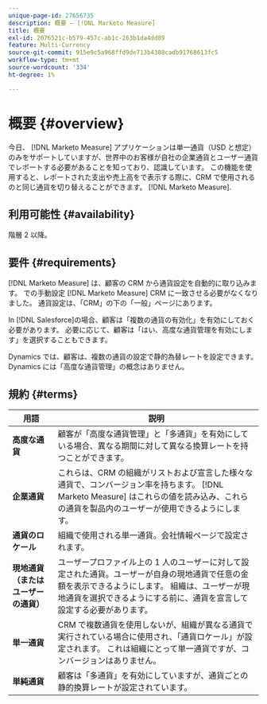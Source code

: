 ```yaml
---
unique-page-id: 27656735
description: 概要 — [!DNL Marketo Measure]
title: 概要
exl-id: 2076521c-b579-457c-ab1c-263b1da4dd89
feature: Multi-Currency
source-git-commit: 915e9c5a968ffd9de713b4308cadb91768613fc5
workflow-type: tm+mt
source-wordcount: '334'
ht-degree: 1%

---
```


# 概要 {#overview}

今日、 [!DNL Marketo Measure] アプリケーションは単一通貨（USD と想定）のみをサポートしていますが、世界中のお客様が自社の企業通貨とユーザー通貨でレポートする必要があることを知っており、認識しています。 この機能を使用すると、レポートされた支出や売上高をで表示する際に、CRM で使用されるのと同じ通貨を切り替えることができます。 [!DNL Marketo Measure].

## 利用可能性 {#availability}

階層 2 以降。

## 要件 {#requirements}

[!DNL Marketo Measure] は、顧客の CRM から通貨設定を自動的に取り込みます。 での手動設定 [!DNL Marketo Measure] CRM に一致させる必要がなくなりました。 通貨設定は、「CRM」の下の「一般」ページにあります。

In [!DNL Salesforce]の場合、顧客は「複数の通貨の有効化」を有効にしておく必要があります。 必要に応じて、顧客は「はい、高度な通貨管理を有効にします」を選択することもできます。

Dynamics では、顧客は、複数の通貨の設定で静的為替レートを設定できます。 Dynamics には「高度な通貨管理」の概念はありません。

## 規約 {#terms}

| **用語** | 説明 |
|---|---|
| **高度な通貨** | 顧客が「高度な通貨管理」と「多通貨」を有効にしている場合、異なる期間に対して異なる換算レートを持つことができます。 |
| **企業通貨** | これらは、CRM の組織がリストおよび宣言した様々な通貨で、コンバージョン率を持ちます。 [!DNL Marketo Measure] はこれらの値を読み込み、これらの通貨を製品内のユーザーが使用できるようにします。 |
| **通貨のロケール** | 組織で使用される単一通貨。会社情報ページで設定されます。 |
| **現地通貨（またはユーザーの通貨）** | ユーザープロファイル上の 1 人のユーザーに対して設定された通貨。ユーザーが自身の現地通貨で任意の金額を表示できるようにします。 組織は、ユーザーが現地通貨を選択できるようにする前に、通貨を宣言して設定する必要があります。 |
| **単一通貨** | CRM で複数通貨を使用しないが、組織が異なる通貨で実行されている場合に使用され、「通貨ロケール」が設定されます。 これは組織にとって単一通貨ですが、コンバージョンはありません。 |
| **単純通貨** | 顧客は「多通貨」を有効にしていますが、通貨ごとの静的換算レートが設定されています。 |
